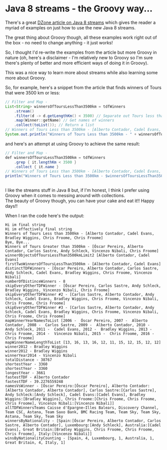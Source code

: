 
# Java 8 streams - the Groovy way...

There's a great [DZone article on Java 8 streams](https://dzone.com/articles/a-java-8-streams-cookbook?edition=268944&utm_source=Daily%20Digest&utm_medium=email&utm_campaign=dd%202017-02-14) which gives the reader 
a myriad of examples on just how to use the new Java 8 streams.

The great thing about Groovy though, all these examples work right out of 
the box - no need to change anything - it just works!

So, I thought I'd re-write the examples from the article but more 
Groovy in nature (oh, here's a disclaimer - I'm relatively new to Groovy so I'm 
sure there's plenty of better and more efficient ways of doing it in Groovy).

This was a nice way to learn more about streams while also learning some more about Groovy.

So, for example, here's a snippet from the article that finds winners of Tours that were 3500 km or less:
```java
// Filter and Map -
List<String> winnersOfToursLessThan3500km = tdfWinners
    .stream()
    .filter(d -> d.getLengthKm() < 3500) // Separate out Tours less than 3500km
    .map(Winner::getName) // Get names of winners
    .collect(toList()); // Return a list
// Winners of Tours Less than 3500km - [Alberto Contador, Cadel Evans, Bradley Wiggins, Chris Froome, Chris Froome]        
System.out.println("Winners of Tours Less than 3500km - " + winnersOfToursLessThan3500km);

```
and here's an attempt at using Groovy to achieve the same result:
```java
// Filter and Map -
def winnersOfToursLessThan3500km = tdfWinners
    .grep { it.lengthKm < 3500 }
    .collect { it.name }
// Winners of Tours Less than 3500km - [Alberto Contador, Cadel Evans, Bradley Wiggins, Chris Froome, Chris Froome]
println("Winners of Tours Less than 3500km - $winnersOfToursLessThan3500km")
        
```

I like the streams stuff in Java 8 but, if I'm honest, I think I prefer using Groovy 
when it comes to messing around with collections.  
The beauty of Groovy though, you can have your cake and eat it!! Happy days!!


When I ran the code here's the output:

```
Hi im final string                                                                                                                                      
Hi im effectively final string                                                                                                                          
Winners of Tours Less than 3500km - [Alberto Contador, Cadel Evans, Bradley Wiggins, Chris Froome, Chris Froome]                                        
Bye, Bye...                                                                                                                                             
Winners of Tours Greater than 3500km - [Óscar Pereiro, Alberto Contador, Carlos Sastre, Andy Schleck, Vincenzo Nibali, Chris Froome]                    
winnerObjectsOfToursLessThan3500kmLimit2 [Alberto Contador, Cadel Evans]                                                                                
firstTwoWinnersOfToursLessThan3500km - [Alberto Contador, Cadel Evans]                                                                                  
distinctTDFWinners - [Óscar Pereiro, Alberto Contador, Carlos Sastre, Andy Schleck, Cadel Evans, Bradley Wiggins, Chris Froome, Vincenzo Nibali]        
numberOfDistinceWinners - 8                                                                                                                             
skipEveryOtherTDFWinner - [Óscar Pereiro, Carlos Sastre, Andy Schleck, Bradley Wiggins, Vincenzo Nibali, Chris Froome]                                  
skipEveryOtherTDFWinner #2 - [Carlos Sastre, Alberto Contador, Andy Schleck, Cadel Evans, Bradley Wiggins, Chris Froome, Vincenzo Nibali, Chris Froome, Chris Froome]                                                                                                                                           
skipEveryOtherTDFWinner #3 - [Carlos Sastre, Alberto Contador, Andy Schleck, Cadel Evans, Bradley Wiggins, Chris Froome, Vincenzo Nibali, Chris Froome, Chris Froome]                                                                                                                                           
mapWinnerYearNamesToList [2006 -  Óscar Pereiro, 2007 -  Alberto Contador, 2008 -  Carlos Sastre, 2009 -  Alberto Contador, 2010 -  Andy Schleck, 2011 -  Cadel Evans, 2012 -  Bradley Wiggins, 2013 -  Chris Froome, 2014 -  Vincenzo Nibali, 2015 -  Chris Froome, 2016 -  Chris Froome]                      
mapWinnerNameLengthToList [13, 16, 13, 16, 12, 11, 15, 12, 15, 12, 12]                                                                                  
winner2012 - Bradley Wiggins                                                                                                                            
winner2012 - Bradley Wiggins                                                                                                                            
winnerYear2014 - Vincenzo Nibali                                                                                                                        
totalDistance - 38767                                                                                                                                   
shortestYear - 3360                                                                                                                                     
shortestYear - 3360                                                                                                                                     
longestYear - 3661                                                                                                                                      
fastestTDF - Alberto Contador                                                                                                                           
fastestTDF - 39.2276559248                                                                                                                              
namesVsWinner - [Óscar Pereiro:[Óscar Pereiro], Alberto Contador:[Alberto Contador, Alberto Contador], Carlos Sastre:[Carlos Sastre], Andy Schleck:[Andy Schleck], Cadel Evans:[Cadel Evans], Bradley Wiggins:[Bradley Wiggins], Chris Froome:[Chris Froome, Chris Froome, Chris Froome], Vincenzo Nibali:[Vincenzo Nibali]]                                                                                                                                            
allTDFWinnersTeams Caisse d'Epargne–Illes Balears, Discovery Channel, Team CSC, Astana, Team Saxo Bank, BMC Racing Team, Team Sky, Team Sky, Astana, Team Sky, Team Sky                                                                                                                                         
winnersByNationality - [Spain:[Óscar Pereiro, Alberto Contador, Carlos Sastre, Alberto Contador], Luxembourg:[Andy Schleck], Australia:[Cadel Evans], Great Britain:[Bradley Wiggins, Chris Froome, Chris Froome, Chris Froome], Italy:[Vincenzo Nibali]]                                                       
winsByNationalityCounting - [Spain, 4, Luxembourg, 1, Australia, 1, Great Britain, 4, Italy, 1] 
```
